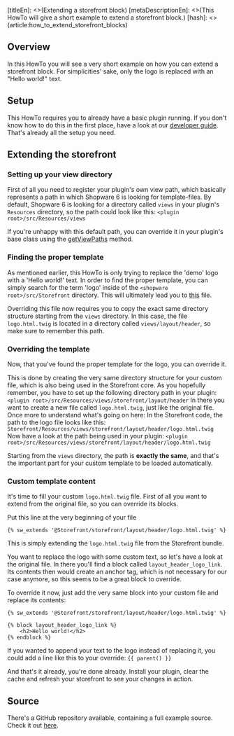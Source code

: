 [titleEn]: <>(Extending a storefront block)
[metaDescriptionEn]: <>(This HowTo will give a short example to extend a storefront block.)
[hash]: <>(article:how_to_extend_storefront_blocks)

## Overview

In this HowTo you will see a very short example on how you can extend a storefront block.
For simplicities' sake, only the logo is replaced with an "Hello world!" text.

## Setup

This HowTo requires you to already have a basic plugin running.
If you don't know how to do this in the first place, have a look at our [developer guide](./../20-developer-guide/10-plugin-base.md).
That's already all the setup you need.

## Extending the storefront

### Setting up your view directory

First of all you need to register your plugin's own view path, which basically represents a path in which Shopware 6 is looking for template-files.
By default, Shopware 6 is looking for a directory called `views` in your plugin's `Resources` directory, so 
the path could look like this: `<plugin root>/src/Resources/views`

If you're unhappy with this default path, you can override it in your plugin's base class using the [getViewPaths](./../60-references-internals/40-plugins/020-plugin-base-class.md) method.

### Finding the proper template

As mentioned earlier, this HowTo is only trying to replace the 'demo' logo with a 'Hello world!' text.
In order to find the proper template, you can simply search for the term 'logo' inside of the `<shopware root>/src/Storefront` directory.
This will ultimately lead you to [this](https://github.com/shopware/platform/blob/master/src/Storefront/Resources/views/storefront/layout/header/logo.html.twig) file.

Overriding this file now requires you to copy the exact same directory structure starting from the `views` directory.
In this case, the file `logo.html.twig` is located in a directory called `views/layout/header`, so make sure to remember this path.

### Overriding the template

Now, that you've found the proper template for the logo, you can override it.

This is done by creating the very same directory structure for your custom file, which is also being used in the Storefront core.
As you hopefully remember, you have to set up the following directory path in your plugin: `<plugin root>/src/Resources/views/storefront/layout/header` 
In there you want to create a new file called `logo.html.twig`, just like the original file.
Once more to understand what's going on here:
In the Storefront code, the path to the logo file looks like this: `Storefront/Resources/views/storefront/layout/header/logo.html.twig`
Now have a look at the path being used in your plugin: `<plugin root>/src/Resources/views/storefront/layout/header/logo.html.twig`

Starting from the `views` directory, the path is **exactly the same**, and that's the important part for your custom template to be
loaded automatically.

### Custom template content

It's time to fill your custom `logo.html.twig` file.
First of all you want to extend from the original file, so you can override its blocks.

Put this line at the very beginning of your file
```twig
{% sw_extends '@Storefront/storefront/layout/header/logo.html.twig' %}
```

This is simply extending the `logo.html.twig` file from the Storefront bundle.

You want to replace the logo with some custom text, so let's have a look at the original file.
In there you'll find a block called `layout_header_logo_link`. Its contents then would create an anchor tag, which is not necessary
for our case anymore, so this seems to be a great block to override.

To override it now, just add the very same block into your custom file and replace its contents:
```twig
{% sw_extends '@Storefront/storefront/layout/header/logo.html.twig' %}

{% block layout_header_logo_link %}
    <h2>Hello world!</h2>
{% endblock %}
```

If you wanted to append your text to the logo instead of replacing it, you could add a line like this to your override: `{{ parent() }}`

And that's it already, you're done already.
Install your plugin, clear the cache and refresh your storefront to see your changes in action.

## Source

There's a GitHub repository available, containing a full example source.
Check it out [here](https://github.com/shopware/swag-docs-extending-block).

